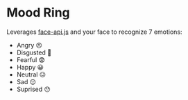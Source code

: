 # Mood Ring

Leverages [face-api.js](https://github.com/justadudewhohacks/face-api.js) and your face to recognize 7 emotions:
- Angry 😠
- Disgusted 🤢
- Fearful 😨
- Happy 😀
- Neutral 😐
- Sad 😔
- Suprised 😯









